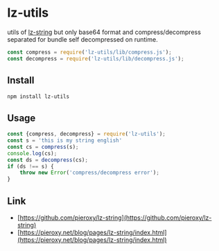 # lz-utils

utils of [lz-string](https://github.com/pieroxy/lz-string) but only base64 format and compress/decompress separated for bundle self decompressed on runtime.
```js
const compress = require('lz-utils/lib/compress.js');
const decompress = require('lz-utils/lib/decompress.js');
```
## Install
```sh
npm install lz-utils
```
## Usage
```js
const {compress, decompress} = require('lz-utils');
const s = 'this is my string english'
const cs = compress(s);
console.log(cs);
const ds = decompress(cs);
if (ds !== s) {
    throw new Error('compress/decompress error');
}
```

## Link
* [https://github.com/pieroxy/lz-string](https://github.com/pieroxy/lz-string)
* [https://pieroxy.net/blog/pages/lz-string/index.html](https://pieroxy.net/blog/pages/lz-string/index.html)